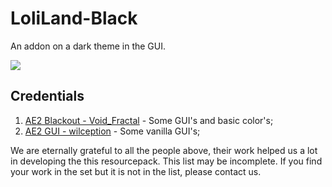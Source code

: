 # LoliLand-Black
An addon on a dark theme in the GUI.
<div id="badges">
  <a href="https://t.me/lenaopg">
    <img src="https://img.shields.io/badge/Telegram-blue?logo=telegram&logoColor=white&logoSize=auto"/>
  </a>
</div>

## Credentials
1. [AE2 Blackout - Void_Fractal](https://www.curseforge.com/minecraft/texture-packs/ae2-blackout) - Some GUI's and basic color's;
2. [AE2 GUI - wilception](https://www.curseforge.com/minecraft/texture-packs/better-gendustry) - Some vanilla GUI's;

We are eternally grateful to all the people above, their work helped us a lot in developing the this resourcepack.
This list may be incomplete. If you find your work in the set but it is not in the list, please contact us.
